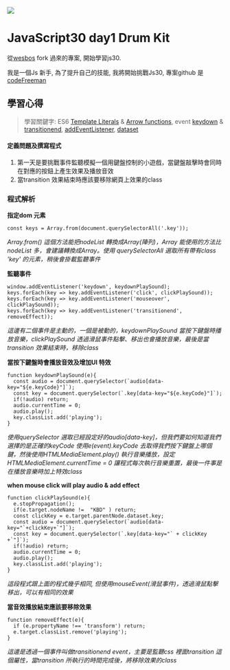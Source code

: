 ![](https://javascript30.com/images/JS3-social-share.png)

# JavaScript30 day1 Drum Kit

從[wesbos](https://github.com/wesbos/JavaScript30) fork 過來的專案, 開始學習js30.

我是一個Js 新手, 為了提升自己的技能, 我將開始挑戰Js30, 專案github 是 [codeFreeman](https://github.com/codeFreeman/JavaScript30)

## 學習心得

> 學習關鍵字:  ES6 [Template Literals](https://developer.mozilla.org/zh-TW/docs/Web/JavaScript/Reference/Template_literals) & [Arrow functions](https://developer.mozilla.org/zh-TW/docs/Web/JavaScript/Reference/Functions/Arrow_functions), event [keydown](https://developer.mozilla.org/en-US/docs/Web/Events/keydown) & [transitionend](https://developer.mozilla.org/en-US/docs/Web/Events/transitionend), [addEventListener](https://developer.mozilla.org/zh-TW/docs/Web/API/EventTarget/addEventListener), [dataset](https://developer.mozilla.org/zh-TW/docs/Web/API/HTMLElement/dataset)

#### 定義問題及撰寫程式

1. 第一天是要挑戰事件監聽模擬一個用鍵盤控制的小遊戲，當鍵盤敲擊時會同時在對應的按鈕上產生效果及播放音效
2. 當transition 效果結束時應該要移除網頁上效果的class

### 程式解析

**指定dom 元素**

    const keys = Array.from(document.querySelectorAll('.key'));

*Array.from() 這個方法能把nodeList 轉換成Array(陣列)，Array 能使用的方法比nodeList 多，會建議轉換成Array。使用 querySelectorAll 選取所有帶有class 'key' 的元素，稍後會掛載監聽事件*

**監聽事件**

    window.addEventListener('keydown', keydownPlaySound);
    keys.forEach(key => key.addEventListener('click', clickPlaySound));
    keys.forEach(key => key.addEventListener('mouseover', clickPlaySound));
    keys.forEach(key => key.addEventListener('transitionend', removeEffect));

*這邊有二個事件是主動的，一個是被動的，keydownPlaySound 當按下鍵盤時播放音樂，clickPlaySound 透過滑鼠事件點擊、移出也會播放音樂，最後是當transition 效果結束時，移除class*

**當按下鍵盤時會播放音效及增加UI 特效**

    function keydownPlaySound(e){
      const audio = document.querySelector(`audio[data-key="${e.keyCode}"]`);
      const key = document.querySelector(`.key[data-key="${e.keyCode}"]`);
      if(!audio) return;
      audio.currentTime = 0;
      audio.play();
      key.classList.add('playing');
    }

*使用querySelector 選取已經設定好的audio[data-key]，但我們要如何知道我們選擇的是正確的keyCode 使用e(event).keyCode 去取得我們按下鍵盤上哪個鍵，然後使用HTMLMediaElement.play() 執行音樂播放，設定HTMLMediaElement.currentTime = 0 讓程式每次執行音樂重置，最後一件事是在播放音樂時加上特效class*

**when mouse click will play audio & add effect**

    function clickPlaySound(e){
      e.stopPropagation();
      if(e.target.nodeName !=  "KBD" ) return;
      const clickKey = e.target.parentNode.dataset.key;
      const audio = document.querySelector(`audio[data-key="`+clickKey+`"]`);
      const key = document.querySelector(`.key[data-key="` + clickKey +`"]`);
      if(!audio) return;
      audio.currentTime = 0;
      audio.play();
      key.classList.add('playing');
    }

*這段程式跟上面的程式幾乎相同, 但使用mouseEvent(滑鼠事件)，透過滑鼠點擊移出，可以有相同的效果*

**當音效播放結束應該要移除效果**

    function removeEffect(e){
      if (e.propertyName !== 'transform') return;
      e.target.classList.remove('playing');
    }

*這邊是透過一個事件叫做transitionend event，主要是監聽css 裡面transition 這個屬性，當transition 所執行的時間完成後，將移除效果的class*
